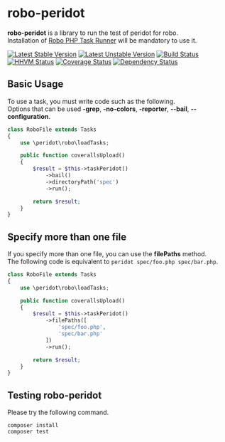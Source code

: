 robo-peridot
============

**robo-peridot** is a library to run the test of peridot for robo.  
Installation of [Robo PHP Task Runner](http://robo.li/) will be mandatory to use it.

[![Latest Stable Version](https://poser.pugx.org/holyshared/robo-peridot/v/stable.svg)](https://packagist.org/packages/holyshared/robo-peridot)
[![Latest Unstable Version](https://poser.pugx.org/holyshared/robo-peridot/v/unstable.svg)](https://packagist.org/packages/holyshared/robo-peridot)
[![Build Status](https://travis-ci.org/holyshared/robo-peridot.svg?branch=master)](https://travis-ci.org/holyshared/robo-peridot)
[![HHVM Status](http://hhvm.h4cc.de/badge/holyshared/robo-peridot.svg)](http://hhvm.h4cc.de/package/holyshared/robo-peridot)
[![Coverage Status](https://coveralls.io/repos/holyshared/robo-peridot/badge.png?branch=master)](https://coveralls.io/r/holyshared/robo-peridot?branch=master)
[![Dependency Status](https://www.versioneye.com/user/projects/54c383e66c003567fd000457/badge.svg?style=flat)](https://www.versioneye.com/user/projects/54c383e66c003567fd000457)


Basic Usage
----------------------------

To use a task, you must write code such as the following.  
Options that can be used **-grep**, **-no-colors**, **-reporter**, **--bail**, **--configuration**.

```php
class RoboFile extends Tasks
{
    use \peridot\robo\loadTasks;

    public function coverallsUpload()
    {
        $result = $this->taskPeridot()
		    ->bail()
		    ->directoryPath('spec')
		    ->run();

	    return $result;
    }
}
```

Specify more than one file
----------------------------

If you specify more than one file, you can use the **filePaths** method.  
The following code is equivalent to `peridot spec/foo.php spec/bar.php`.

```php
class RoboFile extends Tasks
{
    use \peridot\robo\loadTasks;

    public function coverallsUpload()
    {
        $result = $this->taskPeridot()
		    ->filePaths([
		        'spec/foo.php',
		        'spec/bar.php'
		    ])
		    ->run();

	    return $result;
    }
}
```


Testing robo-peridot
----------------------------

Please try the following command.

	composer install
	composer test
